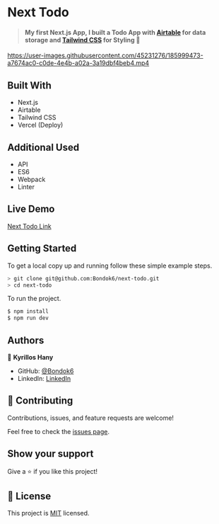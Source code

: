 # Next Todo

> #### My first Next.js App, I built a Todo App with [Airtable](https://airtable.com/) for data storage and [Tailwind CSS](https://tailwindcss.com/) for Styling 💯


https://user-images.githubusercontent.com/45231276/185999473-a7674ac0-c0de-4e4b-a02a-3a19dbf4beb4.mp4


## Built With

- Next.js
- Airtable
- Tailwind CSS
- Vercel (Deploy)

## Additional Used

- API
- ES6 
- Webpack
- Linter

## Live Demo

[Next Todo Link](https://next-todo-cuhqqcug0-bondok6.vercel.app/)

## Getting Started

To get a local copy up and running follow these simple example steps.

```bash
> git clone git@github.com:Bondok6/next-todo.git
> cd next-todo
```

To run the project.

```bash
$ npm install
$ npm run dev
```

## Authors

👤 **Kyrillos Hany**

- GitHub: [@Bondok6](https://github.com/Bondok6)
- LinkedIn: [LinkedIn](https://www.linkedin.com/in/kyrillos-hany/)


## 🤝 Contributing

Contributions, issues, and feature requests are welcome!

Feel free to check the [issues page](../../issues/).

## Show your support

Give a ⭐️ if you like this project!

## 📝 License

This project is [MIT](./MIT.md) licensed.
